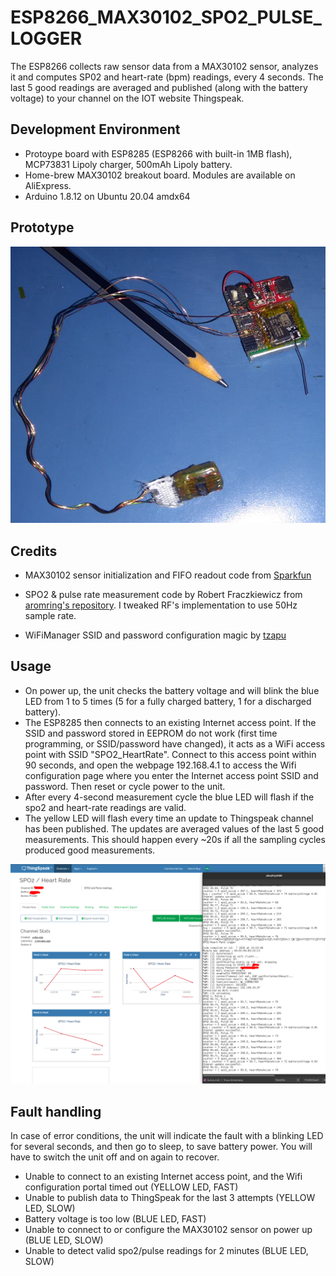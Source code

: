 # ESP8266_MAX30102_SPO2_PULSE_LOGGER

The ESP8266 collects raw sensor data from a MAX30102 
sensor, analyzes it and computes SP02 and heart-rate (bpm) readings, every 4 seconds. 
The last 5 good readings are averaged and published (along with the battery voltage) to your 
channel on the IOT website Thingspeak.

## Development Environment

* Protoype board with ESP8285 (ESP8266 with built-in 1MB flash), MCP73831 Lipoly charger, 500mAh Lipoly battery.
* Home-brew MAX30102 breakout board. Modules are available on AliExpress.
* Arduino 1.8.12 on Ubuntu 20.04 amdx64

## Prototype

<img src="prototype_hardware.jpg" />


## Credits

* MAX30102 sensor initialization and FIFO readout code from 
[Sparkfun](https://github.com/sparkfun/SparkFun_MAX3010x_Sensor_Library)

* SPO2 & pulse rate measurement code by Robert Fraczkiewicz from 
[aromring's repository](https://github.com/aromring/MAX30102_by_RF). I tweaked RF's implementation to use 50Hz sample rate. 

* WiFiManager SSID and password configuration magic by [tzapu](https://github.com/tzapu/WiFiManager)

## Usage

* On power up, the unit checks the battery voltage and will blink the blue LED from 1 to 5 times (5 for
a fully charged battery, 1 for a discharged battery).
* The ESP8285 then connects to an existing Internet access point. If the SSID and password 
stored in EEPROM do not work (first time programming, or SSID/password have changed), it acts as a 
WiFi access point with SSID "SPO2_HeartRate". Connect to this access point within 90 seconds,
and open the webpage 192.168.4.1 to access the Wifi configuration page where you enter the 
Internet access point SSID and password. Then reset or cycle power to the unit.
* After every 4-second measurement cycle the blue LED will flash if the spo2 and heart-rate readings are valid.
* The yellow LED will flash every time an update to Thingspeak channel has been published. The updates are averaged values of the last 5 good measurements. This should happen every ~20s if all the sampling cycles produced good measurements. 

<img src="screenshot.png"/>

## Fault handling

In case of error conditions, the unit will indicate the fault with a blinking LED for several seconds,
and then go to sleep, to save battery power. You will have to switch the unit off and on again to recover.

* Unable to connect to an existing Internet access point, and the Wifi configuration portal timed out (YELLOW LED, FAST)
* Unable to publish data to ThingSpeak for the last 3 attempts (YELLOW LED, SLOW)
* Battery voltage is too low (BLUE LED, FAST)   
* Unable to connect to or configure the MAX30102 sensor on power up (BLUE LED, SLOW)
* Unable to detect valid spo2/pulse readings for 2 minutes (BLUE LED, SLOW)




